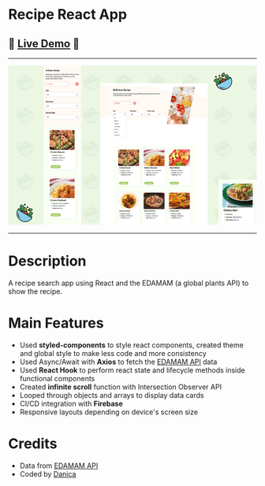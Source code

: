 # Recipe React App

## 🎉 **[Live Demo](https://recipe-b2fdb.web.app/)** 🎉

---

![Preview for the URL shortening landing page](./src/images/recipe-preview.png)

---

# Description

A recipe search app using React and the EDAMAM (a global plants API) to show the recipe.

# Main Features

- Used **styled-components** to style react components, created theme and global style to make less code and more consistency
- Used Async/Await with **Axios** to fetch the [EDAMAM API](https://www.edamam.com/) data
- Used **React Hook** to perform react state and lifecycle methods inside functional components
- Created **infinite scroll** function with Intersection Observer API
- Looped through objects and arrays to display data cards
- CI/CD integration with **Firebase**
- Responsive layouts depending on device's screen size

# Credits

- Data from [EDAMAM API](https://www.edamam.com/)
- Coded by [Danica](https://github.com/wandanli)